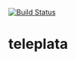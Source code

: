 [![Build Status](https://travis-ci.org/FUNNYDMAN/teleplata.svg?branch=master)](https://travis-ci.org/FUNNYDMAN/teleplata)
# teleplata
